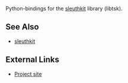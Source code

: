 Python-bindings for the [sleuthkit](sleuthkit "wikilink") library
(libtsk).

## See Also

- [sleuthkit](sleuthkit "wikilink")

## External Links

- [Project site](https://github.com/py4n6/pytsk/)